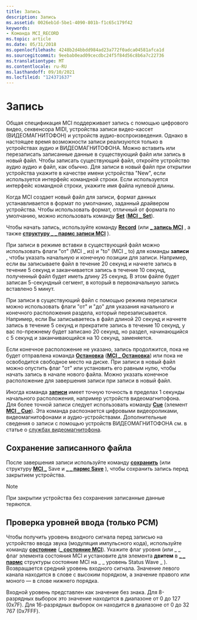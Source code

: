 ```yaml
---
title: Запись
description: Запись
ms.assetid: 0026eb1d-5be1-4090-801b-f1c65c179f42
keywords:
- Команда MCI_RECORD
ms.topic: article
ms.date: 05/31/2018
ms.openlocfilehash: 4248b2d4bbdd984ad23a772f0adca04581afca1d
ms.sourcegitcommit: 9eebab0ead09cecdbc24f5f84d56c8b6a7c22736
ms.translationtype: MT
ms.contentlocale: ru-RU
ms.lasthandoff: 09/10/2021
ms.locfileid: "124371637"
---
```

# <a name="recording"></a>Запись

Общая спецификация MCI поддерживает запись с помощью цифрового видео, секвенсора MIDI, устройства записи видео-кассет (ВИДЕОМАГНИТОФОН) и устройств аудио-воспроизведения. Однако в настоящее время возможности записи реализуются только в устройствах аудио и ВИДЕОМАГНИТОФОНА. Можно вставить или перезаписать записанные данные в существующий файл или запись в новый файл. Чтобы записать существующий файл, откройте устройство аудио аудио и файл, как обычно. Для записи в новый файл при открытии устройства укажите в качестве имени устройства "New", если используется интерфейс командной строки. Если используется интерфейс командной строки, укажите имя файла нулевой длины.

Когда MCI создает новый файл для записи, формат данных устанавливается в формат по умолчанию, заданный драйвером устройства. Чтобы использовать формат, отличный от формата по умолчанию, можно использовать команду [**Set**](set.md) ([**MCI \_ Set**](mci-set.md)).

Чтобы начать запись, используйте команду [**Record**](record.md) (или [**\_ запись MCI**](mci-record.md) , а также [**структуру \_ \_ пармс записи MCI**](mci-record-parms.md) ).

При записи в режиме вставки в существующий файл можно использовать флаги "от" (MCI \_ из) и "to" (MCI \_ to) для команды **записи** , чтобы указать начальную и конечную позиции для записи. Например, если вы записываете файл в течение 20 секунд и начнете запись в течение 5 секунд и заканчивается запись в течение 10 секунд, полученный файл будет иметь длину 25 секунд. В этом файле будет записан 5-секундный сегмент, в который в первоначальную запись вставлено 5 минут.

При записи в существующий файл с помощью режима перезаписи можно использовать флаги "от" и "до" для указания начального и конечного расположения раздела, который перезаписывается. Например, если Вы записываетесь в файл длиной 20 секунд и начнете запись в течение 5 секунд и прекратите запись в течение 10 секунд, у вас по-прежнему будет записано 20 секунд, но раздел, начинающийся с 5 секунд и заканчивающийся на 10 секунд, заменяется.

Если конечное расположение не указано, запись продолжится, пока не будет отправлена команда [**Остановка**](stop.md) ([**MCI \_ Остановка**](mci-stop.md)) или пока не освободится свободное место на диске. При записи в новый файл можно опустить флаг "от" или установить его равным нулю, чтобы начать запись в начале нового файла. Можно указать конечное расположение для завершения записи при записи в новый файл.

Иногда команда [**записи**](record.md) имеет точную точность в пределах 1 секунды начального расположения, например устройств видеомагнитофона. Для более точной записи следует использовать команду [**Cue**](cue.md) (элемент [**MCI \_ Cue**](mci-cue.md)). Эта команда распознается цифровыми видеороликами, видеомагнитофонами и аудио-устройствами. Дополнительные сведения о записи с помощью устройств ВИДЕОМАГНИТОФОНА см. в статье о [службах видеомагнитофона](vcr-services.md).

## <a name="saving-a-recorded-file"></a>Сохранение записанного файла

После завершения записи используйте команду [**сохранить**](save.md) (или структуру [**MCI \_**](mci-save.md) Save и [**\_ \_ пармс Save**](mci-save-parms.md) ), чтобы сохранить запись перед закрытием устройства.

> [!Note]  
> При закрытии устройства без сохранения записанные данные теряются.

 

## <a name="checking-input-levels-pcm-only"></a>Проверка уровней ввода (только PCM)

Чтобы получить уровень входного сигнала перед записью на устройство ввода звука (модуляция импульсного кода), используйте команду [**состояние**](status.md) ([**\_ состояние MCI**](mci-status.md)). Укажите флаг уровня (или \_ \_ флаг элемента состояния MCI и установите для элемента **двитем** в [**\_ \_ пармс**](mci-status-parms.md) структуры состояние MCI на \_ \_ уровень Status Wave \_ ). Возвращается средний уровень входного сигнала. Значение левого канала находится в слове с высоким порядком, а значение правого или моного — в слове нижнего порядка.

Входной уровень представлен как значение без знака. Для 8-разрядных выборок это значение находится в диапазоне от 0 до 127 (0x7F). Для 16-разрядных выборок он находится в диапазоне от 0 до 32 767 (0x7FFF).

 

 




